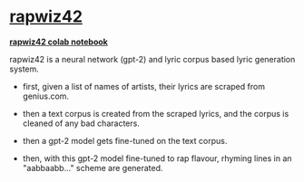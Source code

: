 # [rapwiz42](https://pelgo14.github.io/artificial-rapper)

[**rapwiz42 colab notebook**](https://colab.research.google.com/drive/1C4_CBrSJcUfRopQxaQqlrnU9Ve5Xk33F?usp=sharing)

rapwiz42 is a neural network (gpt-2) and lyric corpus based lyric generation system.

* first, given a list of names of artists, their lyrics are scraped from genius.com. 

* then a text corpus is created from the scraped lyrics, and the corpus is cleaned of any bad characters. 

* then a gpt-2 model gets fine-tuned on the text corpus. 

* then, with this gpt-2 model fine-tuned to rap flavour, rhyming lines in an "aabbaabb..." scheme are generated.

